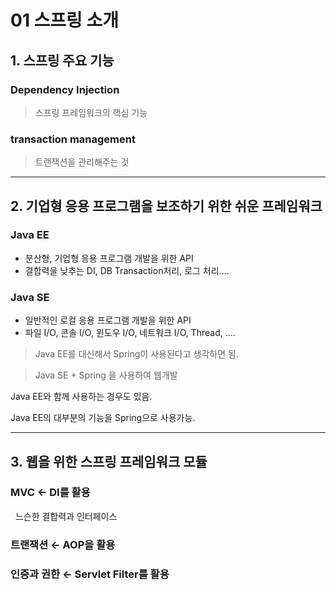 # 01 스프링 소개

## 1. 스프링 주요 기능

### Dependency Injection

> 스프링 프레임워크의 핵심 기능

### transaction management

> 트랜잭션을 관리해주는 것

---

## 2. 기업형 응용 프로그램을 보조하기 위한 쉬운 프레임워크

### Java EE

- 분산형, 기업형 응용 프로그램 개발을 위한 API
- 결합력을 낮추는 DI, DB Transaction처리, 로그 처리....

### Java SE

- 일반적인 로컬 응용 프로그램 개발을 위한 API
- 파일 I/O, 콘솔 I/O, 윈도우 I/O, 네트워크 I/O, Thread, ....

> Java EE를 대신해서 Spring이 사용된다고 생각하면 됨.

> Java SE + Spring 을 사용하여 웹개발

Java EE와 함께 사용하는 경우도 있음.

Java EE의 대부분의 기능을 Spring으로 사용가능.

---

## 3. 웹을 위한 스프링 프레임워크 모듈

### MVC ← DI를 활용

&nbsp;&nbsp;느슨한 결합력과 인터페이스

### 트랜잭션 ← AOP을 활용

### 인증과 권한 ← Servlet Filter를 활용
